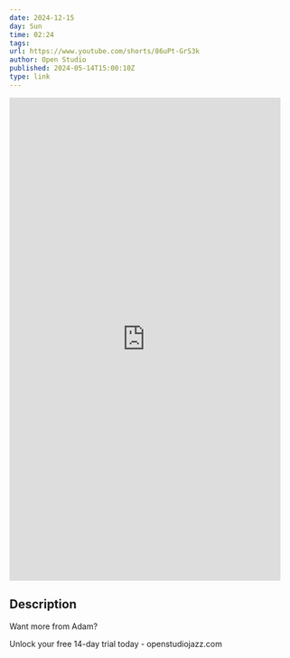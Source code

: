 ```yaml
---
date: 2024-12-15
day: Sun
time: 02:24
tags:
url: https://www.youtube.com/shorts/86uPt-GrS3k
author: Open Studio
published: 2024-05-14T15:00:10Z
type: link
---
```


<iframe width="480" height="854" src="https://www.youtube.com/embed/86uPt-GrS3k" frameborder="0" allowfullscreen></iframe>

## Description
Want more from Adam?

Unlock your free 14-day trial today - openstudiojazz.com